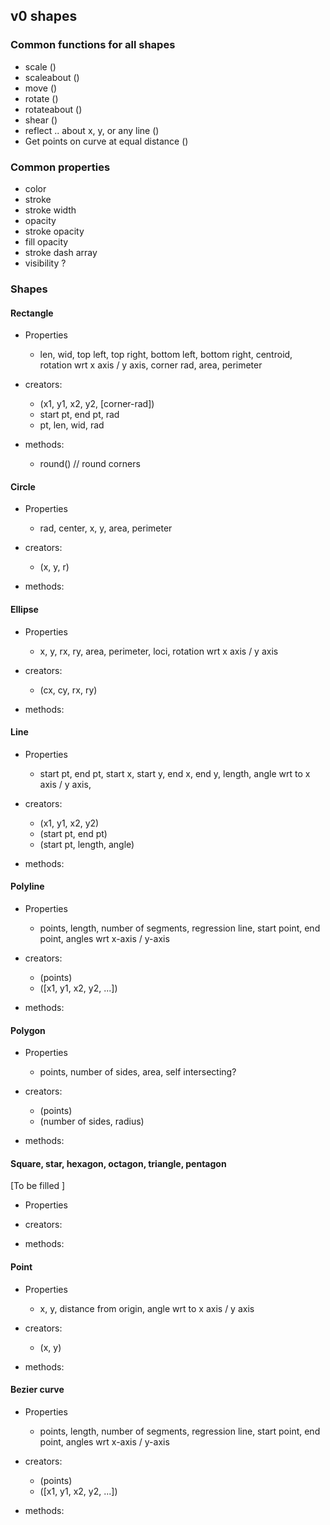 ## v0 shapes

### Common functions for all shapes

* scale ()
* scaleabout ()
* move ()
* rotate ()
* rotateabout ()
* shear ()
* reflect .. about x, y, or any line ()
* Get points on curve at equal distance ()

### Common properties

* color
* stroke
* stroke width
* opacity
* stroke opacity
* fill opacity
* stroke dash array
* visibility ?

### Shapes

#### Rectangle

* Properties
   - len, wid, top left, top right, bottom left, bottom right, centroid, rotation wrt x axis / y axis, corner rad, area, perimeter
  
* creators:
	- (x1, y1, x2, y2, [corner-rad])
	- start pt, end pt, rad
	- pt, len, wid, rad
	
* methods:
	- round() // round corners
	
#### Circle
* Properties
   - rad, center, x, y, area, perimeter
   
* creators: 
	- (x, y, r)
	
* methods:


#### Ellipse
* Properties
    - x, y, rx, ry, area, perimeter, loci, rotation wrt x axis / y axis
   
* creators: 
	- (cx, cy, rx, ry)
	
* methods:

	

#### Line
* Properties
    - start pt, end pt, start x, start y, end x, end y, length, angle wrt to x axis / y axis,
   
* creators: 
	- (x1, y1, x2, y2)
	- (start pt, end pt)
	- (start pt, length, angle)
	
* methods:
     
	
#### Polyline
* Properties
    - points, length, number of segments, regression line, start point, end point, angles wrt x-axis / y-axis
   
* creators: 
	* 	(points)
	* 	([x1, y1, x2, y2, ...])
	
* methods:

   	 
#### Polygon
* Properties
	* points, number of sides, area, self intersecting?
   
* creators: 
	* 	(points)
	* 	(number of sides, radius)
	
* methods:


	
#### Square, star, hexagon, octagon, triangle, pentagon

[To be filled ]

* Properties
    
* creators: 
	
* methods:



#### Point
* Properties
    *    x, y, distance from origin, angle wrt to x axis / y axis
   
* creators: 
	* 	(x, y)

	
* methods:




#### Bezier curve
* Properties
    - points, length, number of segments, regression line, start point, end point, angles wrt x-axis / y-axis
   
* creators: 
	* 	(points)
	* 	([x1, y1, x2, y2, ...])
	
* methods:

